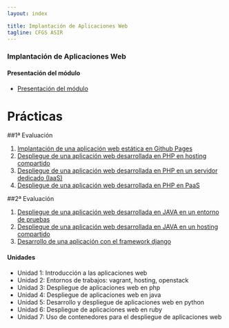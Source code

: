 ```yaml
---
layout: index

title: Implantación de Aplicaciones Web
tagline: CFGS ASIR
---
```


### Implantación de Aplicaciones Web

#### Presentación del módulo

* [Presentación del módulo](presentacion)


# Prácticas

##1ª Evaluación

1. [Implantación de una aplicación web estática en Github Pages](estatica)
2. [Despliegue de una aplicación web desarrollada en PHP en hosting compartido](php1)
3. [Despliegue de una aplicación web desarrollada en PHP en un servidor dedicado (IaaS)](php2)
4. [Despliegue de una aplicación web desarrollada en PHP en PaaS](php3)

##2ª Evaluación

1. [Despliegue de una aplicación web desarrollada en JAVA en un entorno de pruebas](java1)
2. [Despliegue de una aplicación web desarrollada en JAVA en un hosting compartido](java2)
3. [Desarrollo de una aplicación con el framework django](django)

#### Unidades

* Unidad 1: Introducción a las aplicaciones web
* Unidad 2: Entornos de trabajos: vagrant, hosting, openstack
* Unidad 3: Despliegue de aplicaciones web en php
* Unidad 4: Despliegue de aplicaciones web en java
* Unidad 5: Desarrollo y despliegue de aplicaciones web en python
* Unidad 6: Despliegue de aplicaciones web en ruby
* Unidad 7: Uso de contenedores para el despliegue de aplicaciones web
